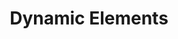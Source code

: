 ---
title: Dynamic Elements
description: 'Configuration options for Cloudinary module'
position: 4
category: Usage
---